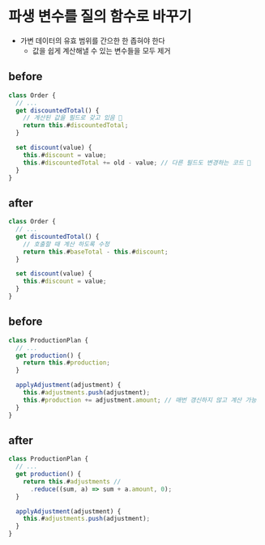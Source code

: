 # 파생 변수를 질의 함수로 바꾸기

- 가변 데이터의 유효 범위를 간으한 한 좁혀야 한다
  - 값을 쉽게 계산해낼 수 있는 변수들을 모두 제거

## before

```js
class Order {
  // ...
  get discountedTotal() {
    // 계산된 값을 필드로 갖고 있음 💩
    return this.#discountedTotal;
  }

  set discount(value) {
    this.#discount = value;
    this.#discountedTotal += old - value; // 다른 필드도 변경하는 코드 💩
  }
}
```

## after

```js
class Order {
  // ...
  get discountedTotal() {
    // 호출할 때 계산 하도록 수정
    return this.#baseTotal - this.#discount;
  }

  set discount(value) {
    this.#discount = value;
  }
}
```

## before

```js
class ProductionPlan {
  // ...
  get production() {
    return this.#production;
  }

  applyAdjustment(adjustment) {
    this.#adjustments.push(adjustment);
    this.#production += adjustment.amount; // 매번 갱신하지 않고 계산 가능
  }
}
```

## after

```js
class ProductionPlan {
  // ...
  get production() {
    return this.#adjustments //
      .reduce((sum, a) => sum + a.amount, 0);
  }

  applyAdjustment(adjustment) {
    this.#adjustments.push(adjustment);
  }
}
```
